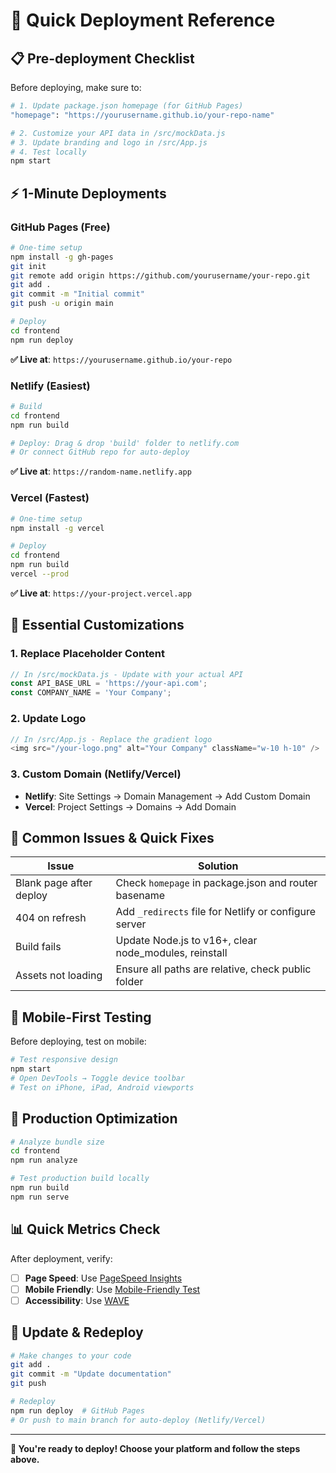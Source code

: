 # 🚀 Quick Deployment Reference

## 📋 Pre-deployment Checklist

Before deploying, make sure to:

```bash
# 1. Update package.json homepage (for GitHub Pages)
"homepage": "https://yourusername.github.io/your-repo-name"

# 2. Customize your API data in /src/mockData.js
# 3. Update branding and logo in /src/App.js
# 4. Test locally
npm start
```

## ⚡ 1-Minute Deployments

### GitHub Pages (Free)
```bash
# One-time setup
npm install -g gh-pages
git init
git remote add origin https://github.com/yourusername/your-repo.git
git add .
git commit -m "Initial commit"
git push -u origin main

# Deploy
cd frontend
npm run deploy
```
**✅ Live at**: `https://yourusername.github.io/your-repo`

### Netlify (Easiest)
```bash
# Build
cd frontend
npm run build

# Deploy: Drag & drop 'build' folder to netlify.com
# Or connect GitHub repo for auto-deploy
```
**✅ Live at**: `https://random-name.netlify.app`

### Vercel (Fastest)
```bash
# One-time setup
npm install -g vercel

# Deploy
cd frontend
npm run build
vercel --prod
```
**✅ Live at**: `https://your-project.vercel.app`

## 🔧 Essential Customizations

### 1. Replace Placeholder Content
```javascript
// In /src/mockData.js - Update with your actual API
const API_BASE_URL = 'https://your-api.com';
const COMPANY_NAME = 'Your Company';
```

### 2. Update Logo
```javascript
// In /src/App.js - Replace the gradient logo
<img src="/your-logo.png" alt="Your Company" className="w-10 h-10" />
```

### 3. Custom Domain (Netlify/Vercel)
- **Netlify**: Site Settings → Domain Management → Add Custom Domain
- **Vercel**: Project Settings → Domains → Add Domain

## 🚨 Common Issues & Quick Fixes

| Issue | Solution |
|-------|----------|
| Blank page after deploy | Check `homepage` in package.json and router basename |
| 404 on refresh | Add `_redirects` file for Netlify or configure server |
| Build fails | Update Node.js to v16+, clear node_modules, reinstall |
| Assets not loading | Ensure all paths are relative, check public folder |

## 📱 Mobile-First Testing

Before deploying, test on mobile:
```bash
# Test responsive design
npm start
# Open DevTools → Toggle device toolbar
# Test on iPhone, iPad, Android viewports
```

## 🎯 Production Optimization

```bash
# Analyze bundle size
cd frontend
npm run analyze

# Test production build locally
npm run build
npm run serve
```

## 📊 Quick Metrics Check

After deployment, verify:
- [ ] **Page Speed**: Use [PageSpeed Insights](https://pagespeed.web.dev/)
- [ ] **Mobile Friendly**: Use [Mobile-Friendly Test](https://search.google.com/test/mobile-friendly)
- [ ] **Accessibility**: Use [WAVE](https://wave.webaim.org/)

## 🔄 Update & Redeploy

```bash
# Make changes to your code
git add .
git commit -m "Update documentation"
git push

# Redeploy
npm run deploy  # GitHub Pages
# Or push to main branch for auto-deploy (Netlify/Vercel)
```

---

**🎉 You're ready to deploy! Choose your platform and follow the steps above.**